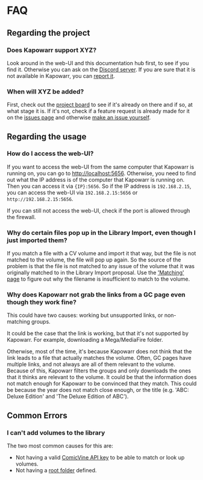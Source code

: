 # FAQ

## Regarding the project

### Does Kapowarr support XYZ?

Look around in the web-UI and this documentation hub first, to see if you find it. Otherwise you can ask on the [Discord server](https://discord.gg/5gWtW3ekgZ). If you are sure that it is not available in Kapowarr, you can [report it](./reporting.md).

### When will XYZ be added?

First, check out the [project board](https://github.com/users/Casvt/projects/5) to see if it's already on there and if so, at what stage it is. If it's not, check if a feature request is already made for it on the [issues page](https://github.com/Casvt/Kapowarr/issues) and otherwise [make an issue yourself](./reporting.md).

## Regarding the usage

### How do I access the web-UI?

If you want to access the web-UI from the same computer that Kapowarr is running on, you can go to [http://localhost:5656](http://localhost:5656). Otherwise, you need to find out what the IP address is of the computer that Kapowarr is running on. Then you can access it via `{IP}:5656`. So if the IP address is `192.168.2.15`, you can access the web-UI via `192.168.2.15:5656` or `http://192.168.2.15:5656`.

If you can still not access the web-UI, check if the port is allowed through the firewall.

### Why do certain files pop up in the Library Import, even though I just imported them?

If you match a file with a CV volume and import it that way, but the file is not matched to the volume, the file will pop up again. So the source of the problem is that the file is not matched to any issue of the volume that it was originally matched to in the Library Import proposal. Use the ['Matching' page](../general_info/matching.md#files-to-issues) to figure out why the filename is insufficient to match to the volume.

### Why does Kapowarr not grab the links from a GC page even though they work fine?

This could have two causes: working but unsupported links, or non-matching groups.

It could be the case that the link is working, but that it's not supported by Kapowarr. For example, downloading a Mega/MediaFire folder.

Otherwise, most of the time, it's because Kapowarr does not think that the link leads to a file that actually matches the volume. Often, GC pages have multiple links, and not always are all of them relevant to the volume. Because of this, Kapowarr filters the groups and only downloads the ones that it thinks are relevant to the volume. It could be that the information does not match enough for Kapowarr to be convinced that they match. This could be because the year does not match close enough, or the title (e.g. 'ABC: Deluxe Edition' and 'The Deluxe Edition of ABC').

## Common Errors

### I can't add volumes to the library

The two most common causes for this are:

- Not having a valid [ComicVine API key](../settings/general.md#comic-vine-api-key) to be able to match or look up volumes.
- Not having a [root folder](../settings/mediamanagement.md#root-folders) defined.
